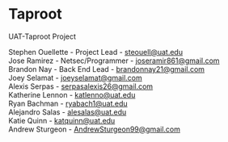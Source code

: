 # Taproot
UAT-Taproot Project

Stephen Ouellette - Project Lead - steouell@uat.edu  
Jose Ramirez - Netsec/Programmer - joseramir861@gmail.com<br>
Brandon Nay - Back End Lead - brandonnay21@gmail.com<br>
Joey Selamat - joeyselamat@gmail.com<br>
Alexis Serpas - serpasalexis26@gmail.com<br>
Katherine Lennon - katlenno@uat.edu<br>
Ryan Bachman - ryabach1@uat.edu<br>
Alejandro Salas - alesalas@uat.edu<br>
Katie Quinn - katquinn@uat.edu<br>
Andrew Sturgeon - AndrewSturgeon99@gmail.com<br>
